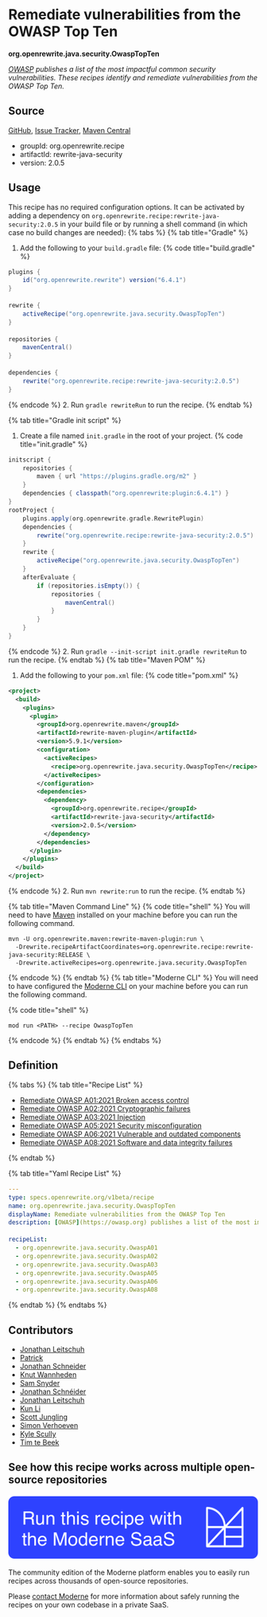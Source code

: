 # Remediate vulnerabilities from the OWASP Top Ten

**org.openrewrite.java.security.OwaspTopTen**

_[OWASP](https://owasp.org) publishes a list of the most impactful common security vulnerabilities.  These recipes identify and remediate vulnerabilities from the OWASP Top Ten._

## Source

[GitHub](https://github.com/openrewrite/rewrite-java-security/blob/main/src/main/resources/META-INF/rewrite/owasp.yml), [Issue Tracker](https://github.com/openrewrite/rewrite-java-security/issues), [Maven Central](https://central.sonatype.com/artifact/org.openrewrite.recipe/rewrite-java-security/2.0.5/jar)

* groupId: org.openrewrite.recipe
* artifactId: rewrite-java-security
* version: 2.0.5


## Usage

This recipe has no required configuration options. It can be activated by adding a dependency on `org.openrewrite.recipe:rewrite-java-security:2.0.5` in your build file or by running a shell command (in which case no build changes are needed): 
{% tabs %}
{% tab title="Gradle" %}
1. Add the following to your `build.gradle` file:
{% code title="build.gradle" %}
```groovy
plugins {
    id("org.openrewrite.rewrite") version("6.4.1")
}

rewrite {
    activeRecipe("org.openrewrite.java.security.OwaspTopTen")
}

repositories {
    mavenCentral()
}

dependencies {
    rewrite("org.openrewrite.recipe:rewrite-java-security:2.0.5")
}
```
{% endcode %}
2. Run `gradle rewriteRun` to run the recipe.
{% endtab %}

{% tab title="Gradle init script" %}
1. Create a file named `init.gradle` in the root of your project.
{% code title="init.gradle" %}
```groovy
initscript {
    repositories {
        maven { url "https://plugins.gradle.org/m2" }
    }
    dependencies { classpath("org.openrewrite:plugin:6.4.1") }
}
rootProject {
    plugins.apply(org.openrewrite.gradle.RewritePlugin)
    dependencies {
        rewrite("org.openrewrite.recipe:rewrite-java-security:2.0.5")
    }
    rewrite {
        activeRecipe("org.openrewrite.java.security.OwaspTopTen")
    }
    afterEvaluate {
        if (repositories.isEmpty()) {
            repositories {
                mavenCentral()
            }
        }
    }
}
```
{% endcode %}
2. Run `gradle --init-script init.gradle rewriteRun` to run the recipe.
{% endtab %}
{% tab title="Maven POM" %}
1. Add the following to your `pom.xml` file:
{% code title="pom.xml" %}
```xml
<project>
  <build>
    <plugins>
      <plugin>
        <groupId>org.openrewrite.maven</groupId>
        <artifactId>rewrite-maven-plugin</artifactId>
        <version>5.9.1</version>
        <configuration>
          <activeRecipes>
            <recipe>org.openrewrite.java.security.OwaspTopTen</recipe>
          </activeRecipes>
        </configuration>
        <dependencies>
          <dependency>
            <groupId>org.openrewrite.recipe</groupId>
            <artifactId>rewrite-java-security</artifactId>
            <version>2.0.5</version>
          </dependency>
        </dependencies>
      </plugin>
    </plugins>
  </build>
</project>
```
{% endcode %}
2. Run `mvn rewrite:run` to run the recipe.
{% endtab %}

{% tab title="Maven Command Line" %}
{% code title="shell" %}
You will need to have [Maven](https://maven.apache.org/download.cgi) installed on your machine before you can run the following command.

```shell
mvn -U org.openrewrite.maven:rewrite-maven-plugin:run \
  -Drewrite.recipeArtifactCoordinates=org.openrewrite.recipe:rewrite-java-security:RELEASE \
  -Drewrite.activeRecipes=org.openrewrite.java.security.OwaspTopTen
```
{% endcode %}
{% endtab %}
{% tab title="Moderne CLI" %}
You will need to have configured the [Moderne CLI](https://docs.moderne.io/moderne-cli/cli-intro) on your machine before you can run the following command.

{% code title="shell" %}
```shell
mod run <PATH> --recipe OwaspTopTen
```
{% endcode %}
{% endtab %}
{% endtabs %}

## Definition

{% tabs %}
{% tab title="Recipe List" %}
* [Remediate OWASP A01:2021 Broken access control](../../java/security/owaspa01.md)
* [Remediate OWASP A02:2021 Cryptographic failures](../../java/security/owaspa02.md)
* [Remediate OWASP A03:2021 Injection](../../java/security/owaspa03.md)
* [Remediate OWASP A05:2021 Security misconfiguration](../../java/security/owaspa05.md)
* [Remediate OWASP A06:2021 Vulnerable and outdated components](../../java/security/owaspa06.md)
* [Remediate OWASP A08:2021 Software and data integrity failures](../../java/security/owaspa08.md)

{% endtab %}

{% tab title="Yaml Recipe List" %}
```yaml
---
type: specs.openrewrite.org/v1beta/recipe
name: org.openrewrite.java.security.OwaspTopTen
displayName: Remediate vulnerabilities from the OWASP Top Ten
description: [OWASP](https://owasp.org) publishes a list of the most impactful common security vulnerabilities.  These recipes identify and remediate vulnerabilities from the OWASP Top Ten.

recipeList:
  - org.openrewrite.java.security.OwaspA01
  - org.openrewrite.java.security.OwaspA02
  - org.openrewrite.java.security.OwaspA03
  - org.openrewrite.java.security.OwaspA05
  - org.openrewrite.java.security.OwaspA06
  - org.openrewrite.java.security.OwaspA08

```
{% endtab %}
{% endtabs %}

## Contributors
* [Jonathan Leitschuh](mailto:jonathan.leitschuh@gmail.com)
* [Patrick](mailto:patway99@gmail.com)
* [Jonathan Schneider](mailto:jkschneider@gmail.com)
* [Knut Wannheden](mailto:knut@moderne.io)
* [Sam Snyder](mailto:sam@moderne.io)
* [Jonathan Schnéider](mailto:jkschneider@gmail.com)
* [Jonathan Leitschuh](mailto:Jonathan.Leitschuh@gmail.com)
* [Kun Li](mailto:kun@moderne.io)
* [Scott Jungling](mailto:scott@moderne.io)
* [Simon Verhoeven](mailto:verhoeven.simon@gmail.com)
* [Kyle Scully](mailto:scullykns@gmail.com)
* [Tim te Beek](mailto:timtebeek@gmail.com)


## See how this recipe works across multiple open-source repositories

[![Moderne Link Image](/.gitbook/assets/ModerneRecipeButton.png)](https://app.moderne.io/recipes/org.openrewrite.java.security.OwaspTopTen)

The community edition of the Moderne platform enables you to easily run recipes across thousands of open-source repositories.

Please [contact Moderne](https://moderne.io/product) for more information about safely running the recipes on your own codebase in a private SaaS.

